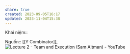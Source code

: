 ```yaml
---
share: true
created: 2023-09-05T16:17
updated: 2023-11-04T15:38
---
```

Khái niệm:: 

Nguồn:: [[Y Combinator]], ![Lecture 2 - Team and Execution (Sam Altman) - YouTube](https://youtu.be/CVfnkM44Urs?si=5Rvq99gMgEKSKcnO)